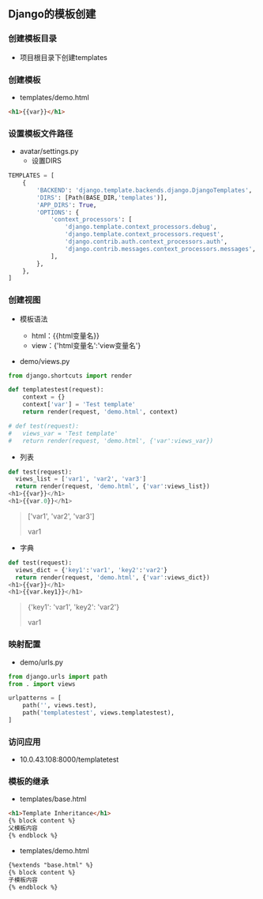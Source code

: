 ## Django的模板创建

### 创建模板目录

- 项目根目录下创建templates

### 创建模板

- templates/demo.html

```html
<h1>{{var}}</h1>
```

### 设置模板文件路径

- avatar/settings.py
  - 设置DIRS

```python
TEMPLATES = [
    {
        'BACKEND': 'django.template.backends.django.DjangoTemplates',
        'DIRS': [Path(BASE_DIR,'templates')],
        'APP_DIRS': True,
        'OPTIONS': {
            'context_processors': [
                'django.template.context_processors.debug',
                'django.template.context_processors.request',
                'django.contrib.auth.context_processors.auth',
                'django.contrib.messages.context_processors.messages',
            ],
        },
    },
]
```

### 创建视图

- 模板语法
  - html：{{html变量名}}
  - view：{'html变量名':'view变量名'}

- demo/views.py

```python
from django.shortcuts import render

def templatestest(request):
    context = {}
    context['var'] = 'Test template'
    return render(request, 'demo.html', context)

# def test(request):
#   views_var = 'Test template'
#   return render(request, 'demo.html', {'var':views_var})
```

- 列表

```python
def test(request):
  views_list = ['var1', 'var2', 'var3']
  return render(request, 'demo.html', {'var':views_list})
<h1>{{var}}</h1>
<h1>{{var.0}}</h1>
```

> ['var1', 'var2', 'var3']
>
> var1

- 字典

```python
def test(request):
  views_dict = {'key1':'var1', 'key2':'var2'}
  return render(request, 'demo.html', {'var':views_dict})
<h1>{{var}}</h1>
<h1>{{var.key1}}</h1>
```

> {'key1': 'var1', 'key2': 'var2'}
>
> var1



### 映射配置

- demo/urls.py

```python
from django.urls import path
from . import views

urlpatterns = [
    path('', views.test),
    path('templatestest', views.templatestest),
]
```

### 访问应用

- 10.0.43.108:8000/templatetest

### 模板的继承

- templates/base.html

```html
<h1>Template Inheritance</h1>
{% block content %}
父模板内容
{% endblock %}
```

- templates/demo.html

```html
{%extends "base.html" %}
{% block content %}
子模板内容
{% endblock %}
```